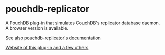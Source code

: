 pouchdb-replicator
==================

A PouchDB plug-in that simulates CouchDB's replicator database daemon. A
browser version is available.

See also [pouchdb-replicator's documentation](http://pythonhosted.org/Python-PouchDB/js-plugins.html#pouchdb-replicator-plug-in)

[Website of this plug-in and a few others](http://python-pouchdb.marten-de-vries.nl/plugins.html)
